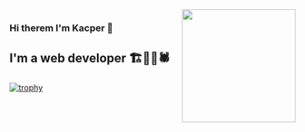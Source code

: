 <img align='right' src='https://user-images.githubusercontent.com/5713670/87202985-820dcb80-c2b6-11ea-9f56-7ec461c497c3.gif' width='200'>

### Hi therem I'm Kacper 👋
## I'm a web developer 🏗️👷‍🕸🕷️
###
[![trophy](https://github-profile-trophy.vercel.app/?username=jsxgod&rank=SECRET,SSS,SS,S,AAA,AA,A&theme=darkhub&no-bg=true)](https://github.com/ryo-ma/github-profile-trophy)

<!--
**jsxgod/jsxgod** is a ✨ _special_ ✨ repository because its `README.md` (this file) appears on your GitHub profile.

Here are some ideas to get you started:

- 🔭 I’m currently working on ...
- 🌱 I’m currently learning ...
- 👯 I’m looking to collaborate on ...
- 🤔 I’m looking for help with ...
- 💬 Ask me about ...
- 📫 How to reach me: ...
- 😄 Pronouns: ...
- ⚡ Fun fact: ...
-->
